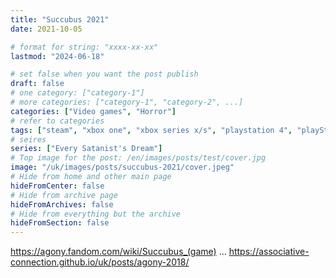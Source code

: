 ```yaml
---
title: "Succubus 2021"
date: 2021-10-05

# format for string: "xxxx-xx-xx"
lastmod: "2024-06-18"

# set false when you want the post publish
draft: false
# one category: ["category-1"]
# more categories: ["category-1", "category-2", ...]
categories: ["Video games", "Horror"]
# refer to categories
tags: ["steam", "xbox one", "xbox series x/s", "playstation 4", "playStation 5", "nintendo switch", "madmind studio", "action-adventure", "mythology", "folklore", "urban legend", "foaf", "faith", "necro fetishism"]
# seires
series: ["Every Satanist's Dream"]
# Top image for the post: /en/images/posts/test/cover.jpg
image: "/uk/images/posts/succubus-2021/cover.jpeg"
# Hide from home and other main page
hideFromCenter: false
# Hide from archive page
hideFromArchives: false
# Hide from everything but the archive
hideFromSection: false
---
```

https://agony.fandom.com/wiki/Succubus_(game)
...
https://associative-connection.github.io/uk/posts/agony-2018/
<!--more-->